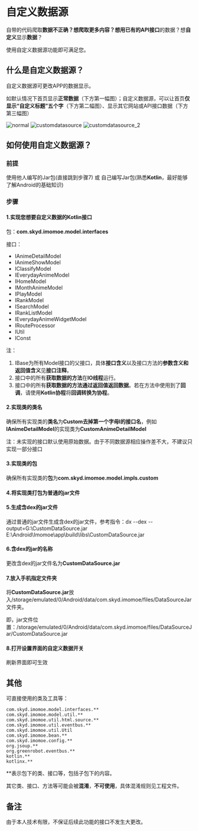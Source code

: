 # 自定义数据源

自带的代码爬取**数据不正确？**想爬取**更多内容？**想用已有的**API接口**的数据？想**自定义**显示**数据**？

使用自定义数据源功能即可满足您。

## 什么是自定义数据源？

自定义数据源可更改APP的数据显示。

如默认情况下首页显示**正常数据**（下方第一幅图）；自定义数据源，可以让首页**仅显示“自定义标题”五个字**（下方第二幅图）、显示其它网站或API接口数据（下方第三幅图）

![normal](image/normal.jpg) ![customdatasource](image/customdatasource.jpg) ![customdatasource_2](image/customdatasource_2.jpg)

## 如何使用自定义数据源？

### 前提

使用他人编写的Jar包(直接跳到步骤7) 或 自己编写Jar包(熟悉**Kotlin**，最好能够了解Android的基础知识)

### 步骤

#### 1.实现您想要自定义数据的Kotlin接口

包：**com.skyd.imomoe.model.interfaces**

接口：

- IAnimeDetailModel
- IAnimeShowModel
- IClassifyModel
- IEverydayAnimeModel
- IHomeModel
- IMonthAnimeModel
- IPlayModel
- IRankModel
- ISearchModel
- IRankListModel
- IEverydayAnimeWidgetModel
- IRouteProcessor
- IUtil
- IConst

注：

1. IBase为所有Model接口的父接口，具体**接口含义**以及接口方法的**参数含义和返回值含义**见**接口注释**。
2. 接口中的所有**获取数据的方法**在**IO线程**运行。
3. 接口中的所有**获取数据的方法通过返回值返回数据**。若在方法中使用到了**回调**，请使用**Kotlin协程**将**回调转换为协程**。

#### 2.实现类的类名

确保所有实现类的**类名**为**Custom去掉第一个字母I的接口名**，例如**IAnimeDetailModel**的实现类为**CustomAnimeDetailModel**

注：未实现的接口默认使用原始数据。由于不同数据源相应操作差不大，不建议只实现一部分接口

#### 3.实现类的包

确保所有实现类的**包**为**com.skyd.imomoe.model.impls.custom**

#### 4.将实现类打包为普通的jar文件

#### 5.生成含dex的jar文件

通过普通的jar文件生成含dex的jar文件，参考指令：dx --dex --output=G:\CustomDataSource.jar E:\Android\Imomoe\app\build\libs\CustomDataSource.jar

#### 6.含dex的jar的名称

更改含dex的jar文件名为**CustomDataSource.jar**

#### 7.放入手机指定文件夹

将**CustomDataSource.jar**放入/storage/emulated/0/Android/data/com.skyd.imomoe/files/DataSourceJar文件夹。

即，jar文件位置：/storage/emulated/0/Android/data/com.skyd.imomoe/files/DataSourceJar/CustomDataSource.jar

#### 8.打开设置界面的自定义数据开关

刷新界面即可生效

## 其他

可直接使用的类及工具等：

```
com.skyd.imomoe.model.interfaces.**
com.skyd.imomoe.model.util.**
com.skyd.imomoe.util.html.source.**
com.skyd.imomoe.util.eventbus.**
com.skyd.imomoe.util.Util
com.skyd.imomoe.bean.**
com.skyd.imomoe.config.**
org.jsoup.**
org.greenrobot.eventbus.**
kotlin.**
kotlinx.**
```

**表示包下的类、接口等，包括子包下的内容。

其它类、接口、方法等可能会被**混淆**，**不可使用**，具体混淆规则见工程文件。

## 备注

由于本人技术有限，不保证后续此功能的接口不发生大更改。